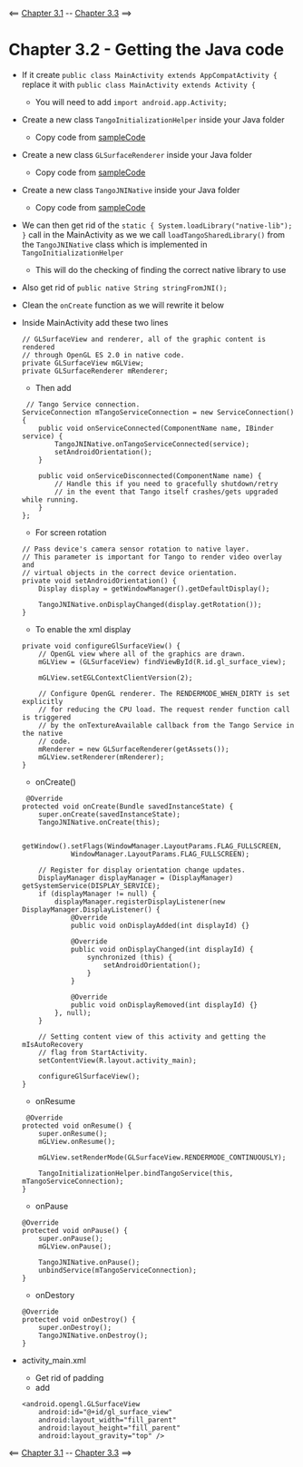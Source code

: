 <== [Chapter 3.1](./Chapter_03_01.md) -- [Chapter 3.3](./Chapter_03_03.md) ==>

# Chapter 3.2 - Getting the Java code

* If it create `public class MainActivity extends AppCompatActivity {` replace it with `public class MainActivity extends Activity {`
	* You will need to add `import android.app.Activity;`


* Create a new class `TangoInitializationHelper` inside your Java folder
	* Copy code from [sampleCode](../sampleCode/java/TangoInitializationHelper.java)	

* Create a new class `GLSurfaceRenderer` inside your Java folder
	* Copy code from [sampleCode](../sampleCode/java/GLSurfaceRenderer.java)

* Create a new class `TangoJNINative` inside your Java folder
	* Copy code from [sampleCode](../sampleCode/java/TangoJNINative.java)
	

* We can then get rid of the `static { System.loadLibrary("native-lib"); }` call in the MainActivity as we we call `loadTangoSharedLibrary()` from the `TangoJNINative` class which is implemented in `TangoInitializationHelper`
	* This will do the checking of finding the correct native library to use
* Also get rid of `public native String stringFromJNI();`
* Clean the `onCreate` function as we will rewrite it below


* Inside MainActivity add these two lines

	```
	// GLSurfaceView and renderer, all of the graphic content is rendered
    // through OpenGL ES 2.0 in native code.
    private GLSurfaceView mGLView;
    private GLSurfaceRenderer mRenderer;
    ```

    * Then add

    ```
     // Tango Service connection.
    ServiceConnection mTangoServiceConnection = new ServiceConnection() {
        public void onServiceConnected(ComponentName name, IBinder service) {
            TangoJNINative.onTangoServiceConnected(service);
            setAndroidOrientation();
        }

        public void onServiceDisconnected(ComponentName name) {
            // Handle this if you need to gracefully shutdown/retry
            // in the event that Tango itself crashes/gets upgraded while running.
        }
    };
    ```

    * For screen rotation

    ```
	// Pass device's camera sensor rotation to native layer.
	// This parameter is important for Tango to render video overlay and
	// virtual objects in the correct device orientation.
	private void setAndroidOrientation() {
		Display display = getWindowManager().getDefaultDisplay();

		TangoJNINative.onDisplayChanged(display.getRotation());
	}
    ```

    * To enable the xml display

    ```
	private void configureGlSurfaceView() {
        // OpenGL view where all of the graphics are drawn.
        mGLView = (GLSurfaceView) findViewById(R.id.gl_surface_view);

        mGLView.setEGLContextClientVersion(2);

        // Configure OpenGL renderer. The RENDERMODE_WHEN_DIRTY is set explicitly
        // for reducing the CPU load. The request render function call is triggered
        // by the onTextureAvailable callback from the Tango Service in the native
        // code.
        mRenderer = new GLSurfaceRenderer(getAssets());
        mGLView.setRenderer(mRenderer);
    }
    ```

    * onCreate()

	```
     @Override
    protected void onCreate(Bundle savedInstanceState) {
        super.onCreate(savedInstanceState);
        TangoJNINative.onCreate(this);

        getWindow().setFlags(WindowManager.LayoutParams.FLAG_FULLSCREEN,
                WindowManager.LayoutParams.FLAG_FULLSCREEN);

        // Register for display orientation change updates.
        DisplayManager displayManager = (DisplayManager) getSystemService(DISPLAY_SERVICE);
        if (displayManager != null) {
            displayManager.registerDisplayListener(new DisplayManager.DisplayListener() {
                @Override
                public void onDisplayAdded(int displayId) {}

                @Override
                public void onDisplayChanged(int displayId) {
                    synchronized (this) {
                        setAndroidOrientation();
                    }
                }

                @Override
                public void onDisplayRemoved(int displayId) {}
            }, null);
        }

        // Setting content view of this activity and getting the mIsAutoRecovery
        // flag from StartActivity.
        setContentView(R.layout.activity_main);

        configureGlSurfaceView();
    }
    ```

    * onResume

    ```
     @Override
    protected void onResume() {
        super.onResume();
        mGLView.onResume();

        mGLView.setRenderMode(GLSurfaceView.RENDERMODE_CONTINUOUSLY);

        TangoInitializationHelper.bindTangoService(this, mTangoServiceConnection);
    }
    ```

    * onPause

    ```
    @Override
    protected void onPause() {
        super.onPause();
        mGLView.onPause();

        TangoJNINative.onPause();
        unbindService(mTangoServiceConnection);
    }

    ```

    * onDestory
    
    ```
    @Override
    protected void onDestroy() {
        super.onDestroy();
        TangoJNINative.onDestroy();
    }
    ```


* activity_main.xml
	* Get rid of padding
	* add
	
	```
	<android.opengl.GLSurfaceView
        android:id="@+id/gl_surface_view"
        android:layout_width="fill_parent"
        android:layout_height="fill_parent"
        android:layout_gravity="top" />

    ```
    
<== [Chapter 3.1](./Chapter_03_01.md) -- [Chapter 3.3](./Chapter_03_03.md) ==>
